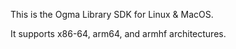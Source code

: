 This is the Ogma Library SDK for Linux & MacOS.

It supports x86-64, arm64, and armhf architectures.
